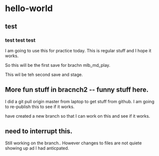 # hello-world
## test ##
### test test test ###


I am going to use this for practice today.  This is regular stuff and I hope it works.

So this will be the first save for brachn mlb_md_play.

This wil be teh second save and stage.

## More fun stuff in bracnch2  -- funny stuff here.
I did a git pull origin master from laptop to get stuff from github.  I am going to re-publish this to see if it works.

 have created a new branch so that I can work on this and see if it works.  
 ## need to interrupt this.

 Still working on the branch..  However changes to files are not quiete showing up ad I had anticpated.